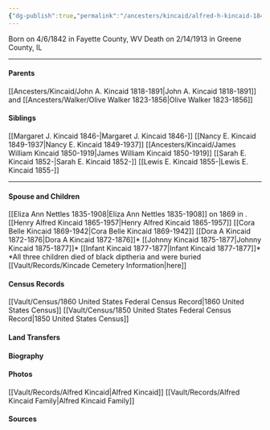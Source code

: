 ```yaml
---
{"dg-publish":true,"permalink":"/ancesters/kincaid/alfred-h-kincaid-1842-1913/","tags":["Alfred-Kincaid"]}
---
```


Born on  4/6/1842 in Fayette County, WV
Death on 2/14/1913 in Greene County, IL

---
#### Parents

[[Ancesters/Kincaid/John A. Kincaid 1818-1891\|John A. Kincaid 1818-1891]] and [[Ancesters/Walker/Olive Walker 1823-1856\|Olive Walker 1823-1856]]
#### Siblings
[[Margaret J. Kincaid 1846-\|Margaret J. Kincaid 1846-]]
[[Nancy E. Kincaid 1849-1937\|Nancy E. Kincaid 1849-1937]]
[[Ancesters/Kincaid/James William Kincaid 1850-1919\|James William Kincaid 1850-1919]] 
[[Sarah E. Kincaid 1852-\|Sarah E. Kincaid 1852-]]
[[Lewis E. Kincaid 1855-\|Lewis E. Kincaid 1855-]]

---
#### Spouse and Children
[[Eliza Ann Nettles 1835-1908\|Eliza Ann Nettles 1835-1908]] on 1869 in <!-- link to place -->.
[[Henry Alfred Kincaid 1865-1957\|Henry Alfred Kincaid 1865-1957]]
[[Cora Belle Kincaid 1869-1942\|Cora Belle Kincaid 1869-1942]]
[[Dora A Kincaid 1872-1876\|Dora A Kincaid 1872-1876]]*
[[Johnny Kincaid 1875-1877\|Johnny Kincaid 1875-1877]]*
[[Infant Kincaid 1877-1877\|Infant Kincaid 1877-1877]]*
*All three children died of black diptheria and were buried [[Vault/Records/Kincade Cemetery Information\|here]]

#### Census Records
[[Vault/Census/1860 United States Federal Census Record\|1860 United States Census]]
[[Vault/Census/1850 United States Federal Census Record\|1850 United States Census]]

#### Land Transfers

#### Biography

#### Photos
[[Vault/Records/Alfred Kincaid\|Alfred Kincaid]]
[[Vault/Records/Alfred Kincaid Family\|Alfred Kincaid Family]]
#### Sources

